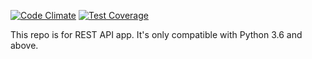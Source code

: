 [![Code Climate](https://codeclimate.com/github/faruken/science/badges/gpa.svg)](https://codeclimate.com/github/faruken/science)
[![Test Coverage](https://codeclimate.com/github/faruken/science/badges/coverage.svg)](https://codeclimate.com/github/faruken/science/coverage)

This repo is for REST API app. It's only compatible with Python 3.6 and above.
